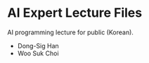 # AI Expert Lecture Files
AI programming lecture for public (Korean).
* Dong-Sig Han
* Woo Suk Choi
